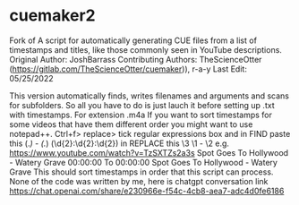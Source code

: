 # cuemaker2
Fork of 
A script for automatically generating CUE files from a list of timestamps and titles, like
those commonly seen in YouTube descriptions.
Original Author: JoshBarrass
Contributing Authors: TheScienceOtter (https://gitlab.com/TheScienceOtter/cuemaker)), r-a-y
Last Edit: 05/25/2022

This version automatically finds, writes filenames and arguments and scans for subfolders. So all you have to do is just lauch it before setting up .txt with timestamps.
For extension .m4a
If you want to sort timestamps for some videos that have them different order you might want to use notepad++.
Ctrl+f> replace> tick regular expressions box and in FIND paste this (.*) - (.*) (\d{2}:\d{2}:\d{2}) in REPLACE this \3 \1 - \2
e.g. https://www.youtube.com/watch?v=TzSXTZs2a3s
Spot Goes To Hollywood - Watery Grave 00:00:00
To
00:00:00 Spot Goes To Hollywood - Watery Grave
This should sort timestamps in order that this script can process.
None of the code was written by me, here is chatgpt conversation link
https://chat.openai.com/share/e230966e-f54c-4cb8-aea7-adc4d0fe6186
